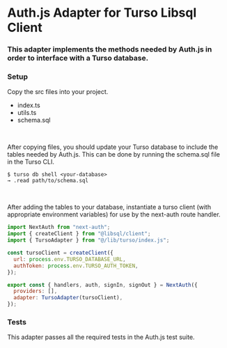 # Auth.js Adapter for Turso Libsql Client

### This adapter implements the methods needed by Auth.js in order to interface with a Turso database.

### Setup

Copy the src files into your project.

- index.ts
- utils.ts
- schema.sql

<br>

After copying files, you should update your Turso database to include the tables needed by Auth.js. This can be done by running the schema.sql file in the Turso CLI.

```shell
$ turso db shell <your-database>
→ .read path/to/schema.sql
```

<br>

After adding the tables to your database, instantiate a turso client (with appropriate environment variables) for use by the next-auth route handler.

```js
import NextAuth from "next-auth";
import { createClient } from "@libsql/client";
import { TursoAdapter } from "@/lib/turso/index.js";

const tursoClient = createClient({
  url: process.env.TURSO_DATABASE_URL,
  authToken: process.env.TURSO_AUTH_TOKEN,
});

export const { handlers, auth, signIn, signOut } = NextAuth({
  providers: [],
  adapter: TursoAdapter(tursoClient),
});
```

### Tests

This adapter passes all the required tests in the Auth.js test suite.
